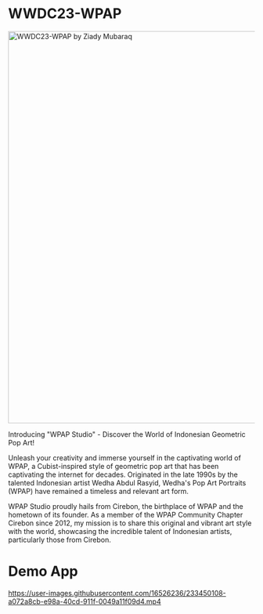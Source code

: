 # WWDC23-WPAP
<img width="800" alt="WWDC23-WPAP by Ziady Mubaraq" src="https://user-images.githubusercontent.com/16526236/233450647-ba717b58-2c87-455b-acce-43fe7a840768.png">

Introducing "WPAP Studio" - Discover the World of Indonesian Geometric Pop Art!

Unleash your creativity and immerse yourself in the captivating world of WPAP, a Cubist-inspired style of geometric pop art that has been captivating the internet for decades. Originated in the late 1990s by the talented Indonesian artist Wedha Abdul Rasyid, Wedha's Pop Art Portraits (WPAP) have remained a timeless and relevant art form.

WPAP Studio proudly hails from Cirebon, the birthplace of WPAP and the hometown of its founder. As a member of the WPAP Community Chapter Cirebon since 2012, my mission is to share this original and vibrant art style with the world, showcasing the incredible talent of Indonesian artists, particularly those from Cirebon.

# Demo App
https://user-images.githubusercontent.com/16526236/233450108-a072a8cb-e98a-40cd-911f-0049a11f09d4.mp4
